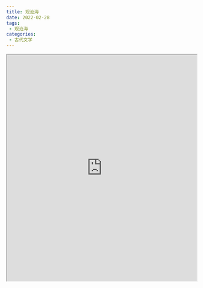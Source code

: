 ```yaml
---
title: 观沧海
date: 2022-02-28
tags:
 - 观沧海
categories:
 - 古代文学
---
```




<iframe src="http://localhost:8080/pdf/web/viewer.html?file=https://vkceyugu.cdn.bspapp.com/VKCEYUGU-e9075d72-0451-48df-afe1-d46932ae4554/347ae01b-5b9b-4885-b000-45f26b902a34.pdf" width="100%" height="600px"></iframe>

